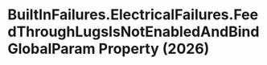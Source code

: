 # BuiltInFailures.ElectricalFailures.FeedThroughLugsIsNotEnabledAndBindGlobalParam Property (2026)

﻿